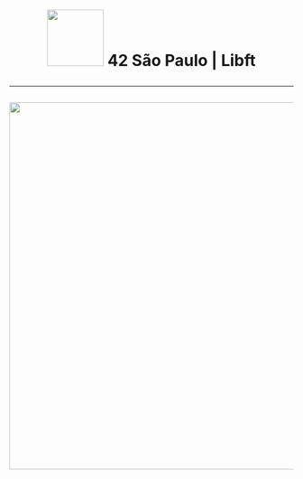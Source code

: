 <h1 align="center">
	<img src="https://github.com/KikuTiii/ft_printf/assets/111128991/5d25c821-21eb-4d6d-b97b-ca438a2a3959" width= "100px"> 42 São Paulo | Libft
	<hr>
	<img src="https://github.com/KikuTiii/ft_printf/assets/111128991/b7d66283-2cde-4f23-a5d7-09623d01beb7"  width="650px">
	<br>
